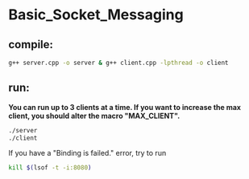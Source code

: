 # Basic_Socket_Messaging
## compile:
```bash
g++ server.cpp -o server & g++ client.cpp -lpthread -o client
``` 
## run:
**You can run up to 3 clients at a time. If you want to increase the max client, you should alter the macro "MAX_CLIENT".**
```bash
./server
./client
```
If you have a "Binding is failed." error, try to run
```bash
kill $(lsof -t -i:8080)
```
